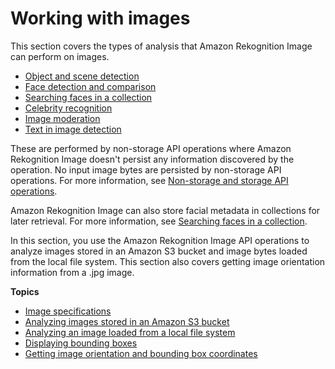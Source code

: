 # Working with images<a name="images"></a>

This section covers the types of analysis that Amazon Rekognition Image can perform on images\. 
+ [Object and scene detection](labels.md)
+ [Face detection and comparison](faces.md)
+ [Searching faces in a collection](collections.md)
+ [Celebrity recognition](celebrities.md)
+ [Image moderation](moderation.md)
+ [Text in image detection](text-detection.md)

These are performed by non\-storage API operations where Amazon Rekognition Image doesn't persist any information discovered by the operation\. No input image bytes are persisted by non\-storage API operations\. For more information, see [Non\-storage and storage API operations](how-it-works-storage-non-storage.md)\.

Amazon Rekognition Image can also store facial metadata in collections for later retrieval\. For more information, see [Searching faces in a collection](collections.md)\.

In this section, you use the Amazon Rekognition Image API operations to analyze images stored in an Amazon S3 bucket and image bytes loaded from the local file system\. This section also covers getting image orientation information from a \.jpg image\. 

**Topics**
+ [Image specifications](images-information.md)
+ [Analyzing images stored in an Amazon S3 bucket](images-s3.md)
+ [Analyzing an image loaded from a local file system](images-bytes.md)
+ [Displaying bounding boxes](images-displaying-bounding-boxes.md)
+ [Getting image orientation and bounding box coordinates](images-orientation.md)